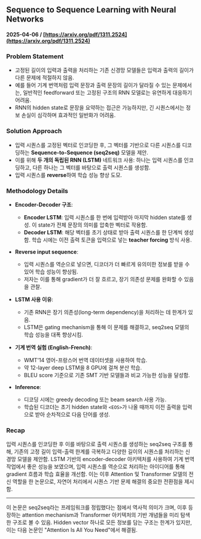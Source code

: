 ## Sequence to Sequence Learning with Neural Networks  
#### 2025-04-06 / [https://arxiv.org/pdf/1311.2524](https://arxiv.org/pdf/1311.2524)

### Problem Statement
- 고정된 길이의 입력과 출력을 처리하는 기존 신경망 모델들은 입력과 출력의 길이가 다른 문제에 적절하지 않음.
- 예를 들어 기계 번역처럼 입력 문장과 출력 문장의 길이가 달라질 수 있는 문제에서는, 일반적인 feedforward 또는 고정된 구조의 RNN 모델로는 유연하게 대응하기 어려움.
- RNN의 hidden state로 문장을 요약하는 접근은 가능하지만, 긴 시퀀스에서는 정보 손실이 심각하며 효과적인 일반화가 어려움.

### Solution Approach
- 입력 시퀀스를 고정된 벡터로 인코딩한 후, 그 벡터를 기반으로 다른 시퀀스를 디코딩하는 **Sequence-to-Sequence (seq2seq)** 모델을 제안.
- 이를 위해 **두 개의 독립된 RNN (LSTM)** 네트워크 사용: 하나는 입력 시퀀스를 인코딩하고, 다른 하나는 그 벡터를 바탕으로 출력 시퀀스를 생성함.
- 입력 시퀀스를 **reverse**하여 학습 성능 향상 도모.

### Methodology Details
- **Encoder-Decoder 구조**:  
  - **Encoder LSTM**: 입력 시퀀스를 한 번에 입력받아 마지막 hidden state를 생성. 이 state가 전체 문장의 의미를 압축한 벡터로 작용함.
  - **Decoder LSTM**: 해당 벡터를 초기 상태로 받아 출력 시퀀스를 한 단계씩 생성함. 학습 시에는 이전 출력 토큰을 입력으로 넣는 **teacher forcing** 방식 사용.
  
- **Reverse input sequence**:
  - 입력 시퀀스를 역순으로 넣으면, 디코더가 더 빠르게 유의미한 정보를 받을 수 있어 학습 성능이 향상됨.
  - 저자는 이를 통해 gradient가 더 잘 흐르고, 장기 의존성 문제를 완화할 수 있음을 관찰.

- **LSTM 사용 이유**:
  - 기존 RNN은 장기 의존성(long-term dependency)을 처리하는 데 한계가 있음.
  - LSTM은 gating mechanism을 통해 이 문제를 해결하고, seq2seq 모델의 학습 성능을 대폭 향상시킴.

- **기계 번역 실험 (English-French)**:
  - WMT'14 영어-프랑스어 번역 데이터셋을 사용하여 학습.
  - 약 12-layer deep LSTM을 8 GPU에 걸쳐 분산 학습.
  - BLEU score 기준으로 기존 SMT 기반 모델들과 비교 가능한 성능을 달성함.

- **Inference**:
  - 디코딩 시에는 greedy decoding 또는 beam search 사용 가능.
  - 학습된 디코더는 초기 hidden state와 `<EOS>`가 나올 때까지 이전 출력을 입력으로 받아 순차적으로 다음 단어를 생성.

### Recap
입력 시퀀스를 인코딩한 후 이를 바탕으로 출력 시퀀스를 생성하는 seq2seq 구조를 통해, 기존의 고정 길이 입력-출력 한계를 극복하고 다양한 길이의 시퀀스를 처리하는 신경망 모델을 제안함. LSTM 기반의 encoder-decoder 아키텍처를 사용하여 기계 번역 작업에서 좋은 성능을 보였으며, 입력 시퀀스를 역순으로 처리하는 아이디어를 통해 gradient 흐름과 학습 효율을 개선함. 이는 이후 Attention 및 Transformer 모델의 전신 역할을 한 논문으로, 자연어 처리에서 시퀀스 기반 문제 해결의 중요한 전환점을 제시함.

---

이 논문은 seq2seq라는 프레임워크를 정립했다는 점에서 역사적 의미가 크며, 이후 등장하는 attention mechanism과 Transformer 아키텍처의 기반 개념들을 미리 탐색한 구조로 볼 수 있음. Hidden vector 하나로 모든 정보를 담는 구조는 한계가 있지만, 이는 다음 논문인 "Attention Is All You Need"에서 해결됨.
